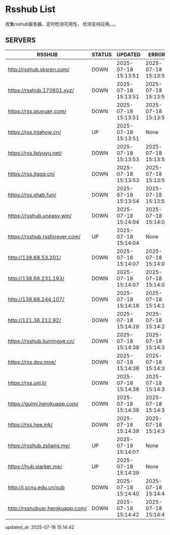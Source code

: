 # Rsshub List

收集rsshub服务器，定时检测可用性， 检测支持应用。。。


## SERVERS

|  RSSHUB   | STATUS  | UPDATED  | ERROR  | TWITTER |  
|  ----  | ----  | ----  | ----  | ---- |  
| http://rsshub.sksren.com/ | DOWN | 2025-07-18 15:13:51 | 2025-07-18 15:13:51 |  
| https://rsshub.170601.xyz/ | DOWN | 2025-07-18 15:13:51 | 2025-07-18 15:13:51 |  
| https://rss.qiuyuair.com/ | DOWN | 2025-07-18 15:13:51 | 2025-07-18 15:13:51 |  
| https://rss.injahow.cn/ | UP | 2025-07-18 15:13:51 | None ||  
| https://rss.feiyuyu.net/ | DOWN | 2025-07-18 15:13:53 | 2025-07-18 15:13:53 |  
| https://rss.itggg.cn/ | DOWN | 2025-07-18 15:13:53 | 2025-07-18 15:13:53 |  
| https://rss.shab.fun/ | DOWN | 2025-07-18 15:13:54 | 2025-07-18 15:13:54 |  
| https://rsshub.uneasy.win/ | DOWN | 2025-07-18 15:14:04 | 2025-07-18 15:14:04 |  
| https://rsshub.rssforever.com/ | UP | 2025-07-18 15:14:04 | None ||  
| http://138.68.53.201/ | DOWN | 2025-07-18 15:14:07 | 2025-07-18 15:14:07 |  
| http://138.68.231.193/ | DOWN | 2025-07-18 15:14:07 | 2025-07-18 15:14:07 |  
| http://138.68.244.107/ | DOWN | 2025-07-18 15:14:18 | 2025-07-18 15:14:18 |  
| http://121.36.212.92/ | DOWN | 2025-07-18 15:14:28 | 2025-07-18 15:14:28 |  
| https://rsshub.liumingye.cn/ | DOWN | 2025-07-18 15:14:38 | 2025-07-18 15:14:38 |  
| https://rss.dov.moe/ | DOWN | 2025-07-18 15:14:38 | 2025-07-18 15:14:38 |  
| https://rss.unl.li/ | DOWN | 2025-07-18 15:14:38 | 2025-07-18 15:14:38 |  
| https://guimi.herokuapp.com/ | DOWN | 2025-07-18 15:14:39 | 2025-07-18 15:14:39 |  
| https://rss.hee.ink/ | DOWN | 2025-07-18 15:14:39 | 2025-07-18 15:14:39 |  
| https://rsshub.zsliang.me/ | UP | 2025-07-18 15:14:07 | None |OK|  
| https://hub.slarker.me/ | UP | 2025-07-18 15:14:39 | None ||  
| http://i.scnu.edu.cn/sub | DOWN | 2025-07-18 15:14:40 | 2025-07-18 15:14:40 |  
| http://rsshubusr.herokuapp.com/ | DOWN | 2025-07-18 15:14:42 | 2025-07-18 15:14:42 |  
  

updated_at: 2025-07-18 15:14:42  
